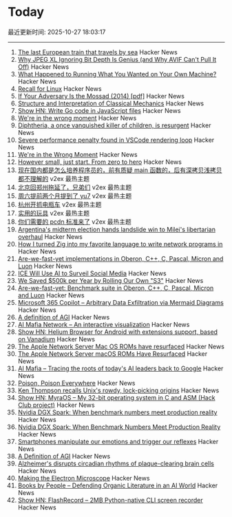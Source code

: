 # Today

最近更新时间: 2025-10-27 18:03:17

--- 
1. [The last European train that travels by sea](https://www.bbc.com/travel/article/20251024-the-last-european-train-that-travels-by-sea) Hacker News
2. [Why JPEG XL Ignoring Bit Depth Is Genius (and Why AVIF Can't Pull It Off)](https://www.fractionalxperience.com/ux-ui-graphic-design-blog/why-jpeg-xl-ignoring-bit-depth-is-genius) Hacker News
3. [What Happened to Running What You Wanted on Your Own Machine?](https://hackaday.com/2025/10/22/what-happened-to-running-what-you-wanted-on-your-own-machine/) Hacker News
4. [Recall for Linux](https://github.com/rolflobker/recall-for-linux) Hacker News
5. [If Your Adversary Is the Mossad (2014) [pdf]](https://www.usenix.org/system/files/1401_08-12_mickens.pdf) Hacker News
6. [Structure and Interpretation of Classical Mechanics](https://tgvaughan.github.io/sicm/toc.html) Hacker News
7. [Show HN: Write Go code in JavaScript files](https://www.npmjs.com/package/vite-plugin-use-golang) Hacker News
8. [We're in the wrong moment](https://ezrichards.github.io/posts/were-in-the-wrong-moment/) Hacker News
9. [Diphtheria, a once vanquished killer of children, is resurgent](https://www.nytimes.com/2025/10/27/health/diptheria-somalia-vaccines.html) Hacker News
10. [Severe performance penalty found in VSCode rendering loop](https://github.com/microsoft/vscode/issues/272155) Hacker News
11. [We're in the Wrong Moment](https://ezrichards.github.io/posts/were-in-the-wrong-moment/) Hacker News
12. [However small, just start. From zero to hero](https://www.theguardian.com/lifeandstyle/2025/oct/26/expert-motivation-tips-gym-to-do-list) Hacker News
13. [现在国内都是怎么培养程序员的，前有质疑 main 函数的，后有深拷贝浅拷贝都不理解的](https://www.v2ex.com/t/1168530) v2ex 最热主题
14. [北京回郑州拖延了，兄弟们](https://www.v2ex.com/t/1168528) v2ex 最热主题
15. [周六提前两个月提到了 yu7](https://www.v2ex.com/t/1168525) v2ex 最热主题
16. [杭州开抓电瓶车](https://www.v2ex.com/t/1168524) v2ex 最热主题
17. [实用的玩具](https://www.v2ex.com/t/1168517) v2ex 最热主题
18. [你们需要的 pcdn 标准来了](https://www.v2ex.com/t/1168507) v2ex 最热主题
19. [Argentina's midterm election hands landslide win to Milei's libertarian overhaul](https://www.cnbc.com/2025/10/27/argentinas-midterm-election-hands-landslide-win-to-mileis-libertarian-overhaul.html) Hacker News
20. [How I turned Zig into my favorite language to write network programs in](https://lalinsky.com/2025/10/26/zio-async-io-for-zig.html) Hacker News
21. [Are-we-fast-yet implementations in Oberon, C++, C, Pascal, Micron and Luon](https://github.com/rochus-keller/Are-we-fast-yet) Hacker News
22. [ICE Will Use AI to Surveil Social Media](https://jacobin.com/2025/10/ice-zignal-surveillance-social-media) Hacker News
23. [We Saved $500k per Year by Rolling Our Own "S3"](https://engineering.nanit.com/how-we-saved-500-000-per-year-by-rolling-our-own-s3-6caec1ee1143) Hacker News
24. [Are-we-fast-yet: Benchmark suite in Oberon, C++, C, Pascal, Micron and Luon](https://github.com/rochus-keller/Are-we-fast-yet) Hacker News
25. [Microsoft 365 Copilot – Arbitrary Data Exfiltration via Mermaid Diagrams](https://www.adamlogue.com/microsoft-365-copilot-arbitrary-data-exfiltration-via-mermaid-diagrams-fixed/) Hacker News
26. [A definition of AGI](https://arxiv.org/abs/2510.18212) Hacker News
27. [AI Mafia Network – An interactive visualization](https://dipakwani.com/ai-mafia/) Hacker News
28. [Show HN: Helium Browser for Android with extensions support, based on Vanadium](https://github.com/jqssun/android-helium-browser) Hacker News
29. [The Apple Network Server Mac OS ROMs have resurfaced](http://oldvcr.blogspot.com/2025/10/the-apple-network-server-macos-roms.html) Hacker News
30. [The Apple Network Server macOS ROMs Have Resurfaced](http://oldvcr.blogspot.com/2025/10/the-apple-network-server-macos-roms.html) Hacker News
31. [AI Mafia – Tracing the roots of today's AI leaders back to Google](https://dipakwani.com/ai-mafia/) Hacker News
32. [Poison, Poison Everywhere](https://loeber.substack.com/p/29-poison-poison-everywhere) Hacker News
33. [Ken Thompson recalls Unix's rowdy, lock-picking origins](https://thenewstack.io/ken-thompson-recalls-unixs-rowdy-lock-picking-origins/) Hacker News
34. [Show HN: MyraOS – My 32-bit operating system in C and ASM (Hack Club project)](https://github.com/dvir-biton/MyraOS) Hacker News
35. [Nvidia DGX Spark: When benchmark numbers meet production reality](https://publish.obsidian.md/aixplore/Practical+Applications/dgx-lab-benchmarks-vs-reality-day-4) Hacker News
36. [Nvidia DGX Spark: When Benchmark Numbers Meet Production Reality](https://publish.obsidian.md/aixplore/Practical+Applications/dgx-lab-benchmarks-vs-reality-day-4) Hacker News
37. [Smartphones manipulate our emotions and trigger our reflexes](https://theconversation.com/smartphones-manipulate-our-emotions-and-trigger-our-reflexes-no-wonder-were-addicted-265014) Hacker News
38. [A Definition of AGI](https://arxiv.org/abs/2510.18212) Hacker News
39. [Alzheimer's disrupts circadian rhythms of plaque-clearing brain cells](https://medicine.washu.edu/news/alzheimers-disrupts-circadian-rhythms-of-plaque-clearing-brain-cells/) Hacker News
40. [Making the Electron Microscope](https://www.asimov.press/p/electron-microscope) Hacker News
41. [Books by People – Defending Organic Literature in an AI World](https://booksbypeople.org/) Hacker News
42. [Show HN: FlashRecord – 2MB Python-native CLI screen recorder](https://github.com/Flamehaven/FlashRecord) Hacker News
